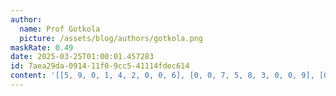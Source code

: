 ```yaml
---
author:
  name: Prof Gotkola
  picture: /assets/blog/authors/gotkola.png
maskRate: 0.49
date: 2025-03-25T01:00:01.457283
id: 7aea29da-0914-11f0-9cc5-41114fdec614
content: '[[5, 9, 0, 1, 4, 2, 0, 0, 6], [0, 0, 7, 5, 8, 3, 0, 0, 9], [0, 0, 1, 6, 9, 7, 0, 4, 3], [8, 0, 6, 0, 1, 0, 3, 0, 4], [3, 2, 0, 0, 0, 0, 0, 6, 5], [0, 7, 0, 0, 6, 5, 0, 9, 2], [0, 3, 8, 9, 0, 0, 0, 2, 1], [0, 6, 0, 0, 2, 1, 4, 0, 7], [0, 0, 0, 0, 0, 0, 0, 5, 0]]'
---
```

